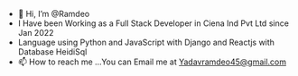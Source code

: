 - 👋 Hi, I’m @Ramdeo
- I Have been Working as a Full Stack Developer in Ciena Ind Pvt Ltd since Jan 2022
- Language using Python and JavaScript with Django and Reactjs with Database HeidiSql
- 📫 How to reach me ...You can Email me at Yadavramdeo45@gmail.com

<!---
YadavRamdeo/YadavRamdeo is a ✨ special ✨ repository because its `README.md` (this file) appears on your GitHub profile.
You can click the Preview link to take a look at your changes.
--->
